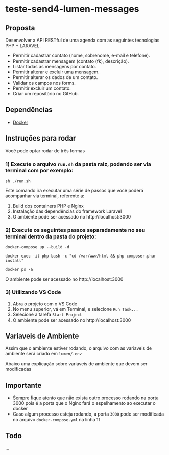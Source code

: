 # teste-send4-lumen-messages

## Proposta

Desenvolver a API RESTful de uma agenda com as seguintes tecnologias PHP + LARAVEL.

- Permitir cadastrar contato (nome, sobrenome, e-mail e telefone).
- Permitir cadastrar mensagem (contato (fk), descrição).
- Listar todas as mensagens por contato.
- Permitir alterar e excluir uma mensagem.
- Permitir alterar os dados de um contato.
- Validar os campos nos forms.
- Permitir excluir um contato.
- Criar um repositório no GitHub.

## Dependências

- [Docker](https://docs.docker.com/install/)

## Instruções para rodar

Você pode optar rodar de três formas

### 1) Execute o arquivo `run.sh` da pasta raiz, podendo ser via terminal com por exemplo:

`sh ./run.sh`

Este comando ira executar uma série de passos que você poderá acompanhar via terminal, referente a:

1. Build dos containers PHP e Nginx
2. Instalação das dependências do framework Laravel
3. O ambiente pode ser acessado no http://localhost:3000

### 2) Execute os seguintes passos separadamente no seu terminal dentro da pasta do projeto:

`docker-compose up --build -d`

`docker exec -it php bash -c "cd /var/www/html && php composer.phar install"`

`docker ps -a`

O ambiente pode ser acessado no http://localhost:3000

### 3) Utilizando VS Code

1. Abra o projeto com o VS Code
2. No menu superior, vá em Terminal, e selecione `Run Task...`
3. Selecione a tarefa `Start Project`
4. O ambiente pode ser acessado no http://localhost:3000

## Variaveis de Ambiente

Assim que o ambiente estiver rodando, o arquivo com as variaveis de ambiente será criado em `lumen/.env`

Abaixo uma explicação sobre variaveis de ambiente que devem ser modificadas

## Importante

- Sempre fique atento que não exista outro processo rodando na porta 3000 pois é a porta que o Nginx fará o espelhamento ao executar o docker
- Caso algum processo esteja rodando, a porta `3000` pode ser modificada no arquivo `docker-compose.yml` na linha 11

## Todo

...
